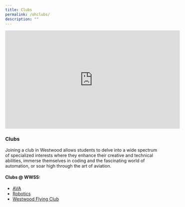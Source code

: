```yaml
---
title: Clubs
permalink: /ohclubs/
description: ""
---
```

<iframe allowfullscreen="" allow="accelerometer; autoplay; clipboard-write; encrypted-media; gyroscope; picture-in-picture; web-share" frameborder="0" title="YouTube video player" src="https://www.youtube.com/embed/jSBDDeZEaw0?si=X1E3GHt9S6xLL0S6" height="315" width="560"></iframe>

### Clubs 
Joining a club in Westwood allows students to delve into a wide spectrum of specialized interests where they enhance their creative and technical abilities, immerse themselves in coding and the fascinating world of automation, or soar high through the art of aviation.

#### Clubs @ WWSS:
* [AVA](/cca/clubs/ava/)
* [Robotics](/cca/clubs/robotics/)
* [Westwood Flying Club](/cca/clubs/westwood-flying-club/)